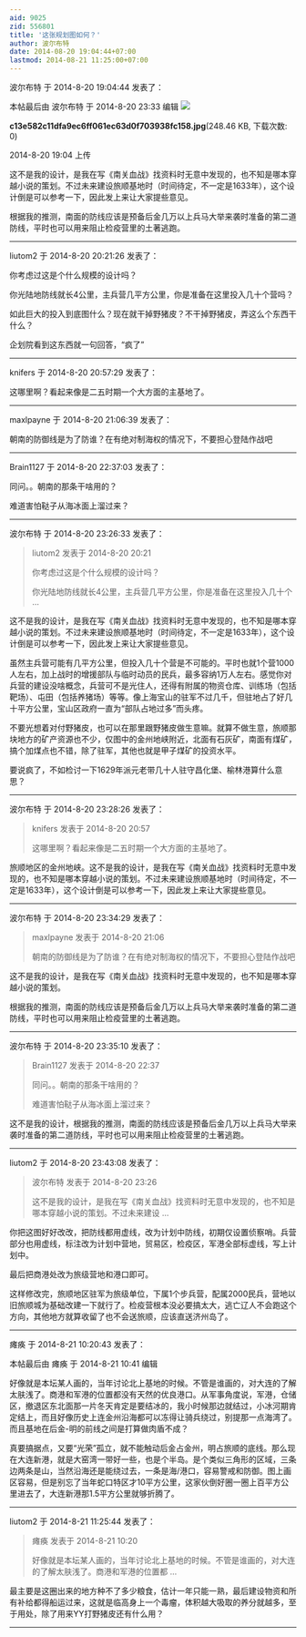 ```yaml
---
aid: 9025
zid: 556801
title: '这张规划图如何？'
author: 波尔布特
date: 2014-08-20 19:04:44+07:00
lastmod: 2014-08-21 11:25:00+07:00
---
```


波尔布特 于 2014-8-20 19:04:44 发表了：

本帖最后由 波尔布特 于 2014-8-20 23:33 编辑 ![](https://mirrors.tuna.tsinghua.edu.cn/osdn/lgqm/72877/190401yn8orz8wivoo00hv.jpg)



**c13e582c11dfa9ec6ff061ec63d0f703938fc158.jpg**(248.46 KB, 下载次数: 0)



2014-8-20 19:04 上传



这不是我的设计，是我在写《南关血战》找资料时无意中发现的，也不知是哪本穿越小说的策划。不过未来建设旅顺基地时（时间待定，不一定是1633年），这个设计倒是可以参考一下，因此发上来让大家提些意见。

根据我的推测，南面的防线应该是预备后金几万以上兵马大举来袭时准备的第二道防线，平时也可以用来阻止检疫营里的土著逃跑。

---------

liutom2 于 2014-8-20 20:21:26 发表了：

你考虑过这是个什么规模的设计吗？

你光陆地防线就长4公里，主兵营几平方公里，你是准备在这里投入几十个营吗？

如此巨大的投入到底图什么？现在就干掉野猪皮？不干掉野猪皮，弄这么个东西干什么？

企划院看到这东西就一句回答，“疯了”

---------

knifers 于 2014-8-20 20:57:29 发表了：

这哪里啊？看起来像是二五时期一个大方面的主基地了。

---------

maxlpayne 于 2014-8-20 21:06:39 发表了：

朝南的防御线是为了防谁？在有绝对制海权的情况下，不要担心登陆作战吧

---------

Brain1127 于 2014-8-20 22:37:03 发表了：

同问。。朝南的那条干啥用的？

难道害怕鞑子从海冰面上溜过来？

---------

波尔布特 于 2014-8-20 23:26:33 发表了：

> liutom2 发表于 2014-8-20 20:21
> 
> 你考虑过这是个什么规模的设计吗？
> 
> 你光陆地防线就长4公里，主兵营几平方公里，你是准备在这里投入几十个 ...



这不是我的设计，是我在写《南关血战》找资料时无意中发现的，也不知是哪本穿越小说的策划。不过未来建设旅顺基地时（时间待定，不一定是1633年），这个设计倒是可以参考一下，因此发上来让大家提些意见。

虽然主兵营可能有几平方公里，但投入几十个营是不可能的。平时也就1个营1000人左右，加上战时的增援部队与临时动员的民兵，最多容纳1万人左右。感觉你对兵营的建设没啥概念，兵营可不是光住人，还得有附属的物资仓库、训练场（包括靶场）、屯田（包括养猪场）等等。像上海宝山的驻军不过几千，但驻地占了好几十平方公里，宝山区政府一直为“部队占地过多”而头疼。

不要光想着对付野猪皮，也可以在那里跟野猪皮做生意嘛。就算不做生意，旅顺那块地方的矿产资源也不少，仅图中的金州地峡附近，北面有石灰矿，南面有煤矿，搞个加煤点也不错，除了驻军，其他也就是甲子煤矿的投资水平。

要说疯了，不如检讨一下1629年派元老带几十人驻守昌化堡、榆林港算什么意思？

---------

波尔布特 于 2014-8-20 23:28:26 发表了：

> knifers 发表于 2014-8-20 20:57
> 
> 这哪里啊？看起来像是二五时期一个大方面的主基地了。



旅顺地区的金州地峡。这不是我的设计，是我在写《南关血战》找资料时无意中发现的，也不知是哪本穿越小说的策划。不过未来建设旅顺基地时（时间待定，不一定是1633年），这个设计倒是可以参考一下，因此发上来让大家提些意见。

---------

波尔布特 于 2014-8-20 23:34:29 发表了：

> maxlpayne 发表于 2014-8-20 21:06
> 
> 朝南的防御线是为了防谁？在有绝对制海权的情况下，不要担心登陆作战吧



这不是我的设计，是我在写《南关血战》找资料时无意中发现的，也不知是哪本穿越小说的策划。

根据我的推测，南面的防线应该是预备后金几万以上兵马大举来袭时准备的第二道防线，平时也可以用来阻止检疫营里的土著逃跑。

---------

波尔布特 于 2014-8-20 23:35:10 发表了：

> Brain1127 发表于 2014-8-20 22:37
> 
> 同问。。朝南的那条干啥用的？
> 
> 难道害怕鞑子从海冰面上溜过来？



这不是我的设计，根据我的推测，南面的防线应该是预备后金几万以上兵马大举来袭时准备的第二道防线，平时也可以用来阻止检疫营里的土著逃跑。

---------

liutom2 于 2014-8-20 23:43:08 发表了：

> 波尔布特 发表于 2014-8-20 23:26
> 
> 这不是我的设计，是我在写《南关血战》找资料时无意中发现的，也不知是哪本穿越小说的策划。不过未来建设 ...



你把这图好好改改，把防线都用虚线，改为计划中防线，初期仅设置侦察哨。兵营部分也用虚线，标注改为计划中营地，贸易区，检疫区，军港全部标虚线，写上计划中。

最后把商港处改为旅级营地和港口即可。

这样修改完，旅顺地区驻军为旅级单位，下属1个步兵营，配属2000民兵，营地以旧旅顺城为基础改建一下就行了。检疫营根本没必要搞太大，逃亡辽人不会跑这个方向，其他地方就算收留了也不会送旅顺，应该直送济州岛了。

---------

瘫痪 于 2014-8-21 10:20:43 发表了：

本帖最后由 瘫痪 于 2014-8-21 10:41 编辑 

好像就是本坛某人画的，当年讨论北上基地的时候。不管是谁画的，对大连的了解太肤浅了。商港和军港的位置都没有天然的优良港口。从军事角度说，军港，仓储区，撤退区东北面那一片冬天肯定是要结冰的，我小时候那边就结过，小冰河期肯定结上，而且好像历史上连金州沿海都可以冻得让骑兵绕过，别提那一点海湾了。而且基地在后金-明的前线之间是打算做肉盾不成？

真要搞据点，又要“光荣”孤立，就不能触动后金占金州，明占旅顺的底线。那么现在大连新港，就是大窑湾一带好一些，也是个半岛。是个类似三角形的区域，三条边两条是山，当然沿海还是能绕过去，一条是海/港口，容易警戒和防御。图上画区容易，但是别忘了当年蛇口特区才10平方公里，这家伙倒好圈一圈上百平方公里进去了，大连新港那1.5平方公里就够折腾了。

---------

liutom2 于 2014-8-21 11:25:44 发表了：

> 瘫痪 发表于 2014-8-21 10:20
> 
> 好像就是本坛某人画的，当年讨论北上基地的时候。不管是谁画的，对大连的了解太肤浅了。商港和军港的位置都 ...



最主要是这圈出来的地方种不了多少粮食，估计一年只能一熟，最后建设物资和所有补给都得船运过来，这就是临高身上一个毒瘤，体积越大吸取的养分就越多，至于用处，除了用来YY打野猪皮还有什么用？

---------

